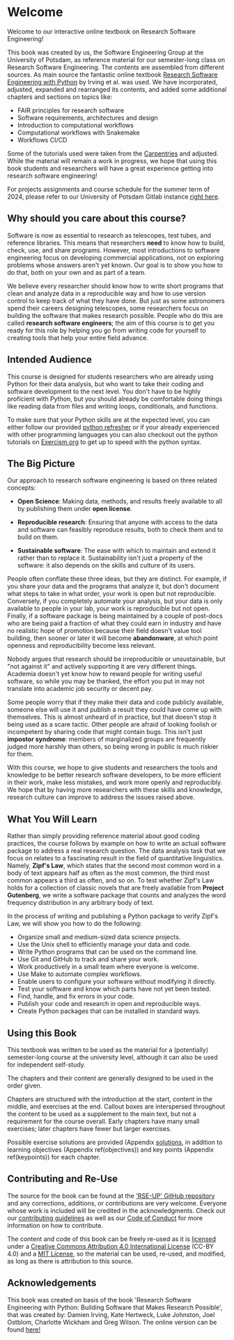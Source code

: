 # Welcome 

Welcome to our interactive online textbook on Research Software Engineering! 

This book was created by us, the Software Engineering Group at the University of Potsdam, as reference material for our semester-long class on Research Software Engineering. The contents are assembled from different sources. As main source the fantastic online textbook [Research Software Engineering with Python](https://third-bit.com/py-rse/) by Irving et al. was used. We have incorporated, adjusted, expanded and rearranged its contents, and added some additional chapters and sections on topics like: 

- FAIR principles for research software
- Software requirements, architectures and design
- Introduction to computational workflows
- Computational workflows with Snakemake
- Workflows CI/CD 

Some of the tutorials used were taken from the [Carpentries](https://carpentries.org/) and adjusted. 
While the material will remain a work in progress, we hope that using this book students and researchers will have a great experience getting into research software engineering!

For projects assignments and course schedule for the summer term of 2024, please refer to our University of Potsdam Gitlab instance [right here](https://gitup.uni-potsdam.de/seg/rse_course/rse_course_materials).


## Why should you care about this course?

Software is now as essential to research as telescopes, test tubes, and reference libraries.
This means that researchers **need** to know how to build, check, use, and share programs.
However, most introductions to software engineering focus on developing commercial applications, not on exploring problems whose answers aren't yet known.
Our goal is to show you how to do that, both on your own and as part of a team.

We believe every researcher should know how to write short programs that clean and analyze data in a reproducible way and how to use version control to keep track of what they have done. 
But just as some astronomers spend their careers designing telescopes,
some researchers focus on building the software that makes research possible.
People who do this are called **research software engineers**;
the aim of this course is to get you ready for this role by helping you go from writing code for yourself to creating tools that help your entire field advance.

## Intended Audience 

This course is designed for students researchers who are already using Python for their data analysis, but who want to take their coding and software development to the next level. You don't have to be highly proficient with Python,
but you should already be comfortable doing things like reading data from files
and writing loops, conditionals, and functions.

To make sure that your Python skills are at the expected level, you can either follow our provided [python refresher](https://software-engineering-group-up.github.io/RSE-UP/exercises/python_refresh.html) or if your already experienced with other programming languages you can also checkout out the python tutorials on [Exercism.org](https://exercism.org/) to get up to speed with the python syntax. 


## The Big Picture

Our approach to research software engineering is based on three related concepts:

-   **Open Science**: Making data, methods, and results
    freely available to all by publishing them under **open license**.

-   **Reproducible research**: Ensuring that anyone
    with access to the data and software can feasibly reproduce results, both to
    check them and to build on them. 

-   **Sustainable software**: The ease with which to
    maintain and extend it rather than to replace it. Sustainability isn't
    just a property of the software: it also depends on the skills and culture
    of its users.

People often conflate these three ideas, but they are distinct.
For example, if you share your data and the programs that analyze it,
but don't document what steps to take in what order, your work is open but not reproducible. 
Conversely, if you completely automate your analysis, but your data is only available to people in your lab, your work is reproducible but not open.
Finally, if a software package is being maintained by a couple of post-docs
who are being paid a fraction of what they could earn in industry
and have no realistic hope of promotion because their field doesn't value tool building, then sooner or later it will become **abandonware**,
at which point openness and reproducibility become less relevant.

Nobody argues that research should be irreproducible or unsustainable,
but "not against it" and actively supporting it are very different things.
Academia doesn't yet know how to reward people for writing useful software,
so while you may be thanked, the effort you put in may not translate into academic job security or decent pay.

Some people worry that if they make their data and code publicly available,
someone else will use it and publish a result they could have come up with themselves.
This is almost unheard of in practice, but that doesn't stop it being used as a scare tactic. 
Other people are afraid of looking foolish or incompetent by sharing code that might contain bugs.
This isn't just **impostor syndrome**:
members of marginalized groups are frequently judged more harshly than others,
so being wrong in public is much riskier for them.

With this course, we hope to give students and researchers the tools and knowledge to be
better research software developers, to be more efficient in their work, make
less mistakes, and work more openly and reproducibly.
We hope that by having more researchers with these skills and knowledge,
research culture can improve to address the issues raised above.


<!-- // ## Intended Audience 

// This book is written for researchers who are already using Python for their data analysis, but who want to take their coding and software development to the next level. You don't have to be highly proficient with Python,
// but you should already be comfortable doing things like reading data from files
// and writing loops, conditionals, and functions.
// The following personas are examples of the types of people that are our target audience.

// Amira Khan
// :   completed a master's in library science five years ago
//     and has since worked for a small aid organization.
//     She did some statistics during her degree,
//     and has learned some R and Python by doing data science courses online,
//     but has no formal training in programming.
//     Amira would like to tidy up the scripts, datasets, and reports she has created
//     in order to share them with her colleagues.
//     These lessons will show her how to do this.

// Jun Hsu
// :   completed an Insight Data Science fellowship last year after doing a PhD in geology
//     and now works for a company that does forensic audits.
//     He uses a variety of machine learning and visualization packages,
//     and would now like to turn some of his own work into an open source project.
//     This book will show him how such a project should be organized
//     and how to encourage people to contribute to it.

// Sami Virtanen
// :   became a competent programmer during a bachelor's degree in applied math
//     and was then hired by the university's research computing center.
//     The kinds of applications they are being asked to support
//     have shifted from fluid dynamics to data analysis;
//     this guide will teach them how to build and run data pipelines
//     so that they can pass those skills on to their users. -->
    
## What You Will Learn

Rather than simply providing reference material about good coding practices,
the course follows by example on how to write an actual software package to address a real research question. The data analysis task that we focus on
relates to a fascinating result in the field of quantitative linguistics.
Namely, **Zipf's Law**, which states that the second most common word in a body of text appears half as often as the most common, the third most common appears a third as often, and so on. To test whether Zipf's Law holds for a collection of classic novels that are freely available from **Project Gutenberg**, we write a software package that counts and analyzes the word frequency distribution in any arbitrary body of text.

In the process of writing and publishing a Python package to verify Zipf's Law,
we will show you how to do the following:

-   Organize small and medium-sized data science projects.
-   Use the Unix shell to efficiently manage your data and code.
-   Write Python programs that can be used on the command line.
-   Use Git and GitHub to track and share your work.
-   Work productively in a small team where everyone is welcome.
-   Use Make to automate complex workflows.
-   Enable users to configure your software without modifying it directly.
-   Test your software and know which parts have not yet been tested.
-   Find, handle, and fix errors in your code.
-   Publish your code and research in open and reproducible ways.
-   Create Python packages that can be installed in standard ways.


## Using this Book

This textbook was written to be used as the material for a (potentially) semester-long course at the university level, although it can also be used for independent self-study.
<!-- // Participatory live-coding is the anticipated style for teaching the material,
// rather than lectures simply talking about the code presented {cite:p}`Brow2018, Wils2018`. -->
The chapters and their content are generally designed to be used in the order given.

Chapters are structured with the introduction at the start, content in the middle, and exercises at the end. Callout boxes are interspersed throughout the content to be used as a supplement to the main text, but not a requirement for the course overall. 
Early chapters have many small exercises; later chapters have fewer but larger exercises. 
<!-- // In order to break up long periods of live-coding while teaching,
// it may be preferable to stop and complete some of the exercises at key points throughout the chapter, rather than waiting until the end. -->

Possible exercise solutions are provided (Appendix [solutions](https://software-engineering-group-up.github.io/RSE-UP/chapters/solutions.html), in addition to learning objectives (Appendix ref(objectives)) and key points (Appendix ref(keypoints)) for each chapter.

## Contributing and Re-Use

The source for the book can be found at the ['RSE-UP' GitHub repository](https://software-engineering-group-up.github.io/RSE-UP) and any corrections, additions, or contributions are very welcome. 
Everyone whose work is included will be credited in the acknowledgments.
Check out our [contributing guidelines](https://github.com/Software-Engineering-Group-UP/RSE-UP/blob/main/CONTRIBUTION.md)
as well as our [Code of Conduct](https://github.com/Software-Engineering-Group-UP/RSE-UP/blob/main/CODE_OF_CONDUCT.md) for more information on how to contribute.

The content and code of this book can be freely re-used as it is
[licensed](https://github.com/Software-Engineering-Group-UP/RSE-UP/blob/main/LICENSE.md) under a  [Creative Commons Attribution 4.0 International License](https://creativecommons.org/licenses/by/4.0/) (CC-BY 4.0) and a [MIT License](https://github.com/Software-Engineering-Group-UP/RSE-UP/blob/main/LICENSE-MIT.md), so the material can be used, re-used, and modified, as long as there is attribution to this source.


## Acknowledgements

This book was created on basis of the book 'Research Software Engineering with Python: Building Software that Makes Research Possible', that was created by: 
Damien Irving, Kate Hertweck, Luke Johnston, Joel Ostblom, Charlotte Wickham and Greg Wilson. The online version can be found [here!](https://third-bit.com/py-rse/index.html)

